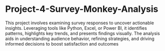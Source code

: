 # Project-4-Survey-Monkey-Analysis
This project involves examining survey responses to uncover actionable insights. Leveraging tools like Python, Excel, or Power BI, it identifies patterns, highlights key trends, and presents findings visually. The analysis aids in understanding audience behavior, refining strategies, and driving informed decisions to boost satisfaction and outcomes
